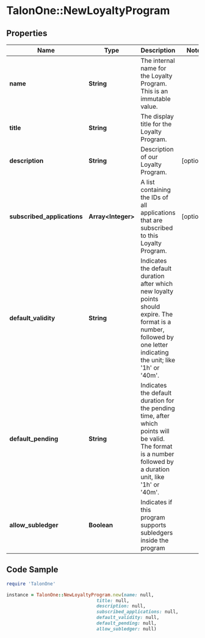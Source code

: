 # TalonOne::NewLoyaltyProgram

## Properties

Name | Type | Description | Notes
------------ | ------------- | ------------- | -------------
**name** | **String** | The internal name for the Loyalty Program. This is an immutable value. | 
**title** | **String** | The display title for the Loyalty Program. | 
**description** | **String** | Description of our Loyalty Program. | [optional] 
**subscribed_applications** | **Array&lt;Integer&gt;** | A list containing the IDs of all applications that are subscribed to this Loyalty Program. | [optional] 
**default_validity** | **String** | Indicates the default duration after which new loyalty points should expire. The format is a number, followed by one letter indicating the unit; like &#39;1h&#39; or &#39;40m&#39;. | 
**default_pending** | **String** | Indicates the default duration for the pending time, after which points will be valid. The format is a number followed by a duration unit, like &#39;1h&#39; or &#39;40m&#39;. | 
**allow_subledger** | **Boolean** | Indicates if this program supports subledgers inside the program | 

## Code Sample

```ruby
require 'TalonOne'

instance = TalonOne::NewLoyaltyProgram.new(name: null,
                                 title: null,
                                 description: null,
                                 subscribed_applications: null,
                                 default_validity: null,
                                 default_pending: null,
                                 allow_subledger: null)
```


